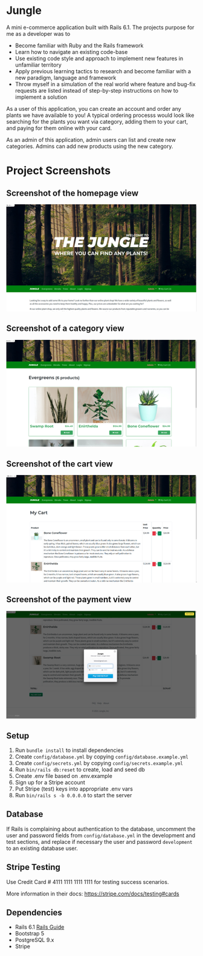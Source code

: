 # Jungle

A mini e-commerce application built with Rails 6.1. The projects purpose for me as a developer was to 
  * Become familiar with Ruby and the Rails framework
  * Learn how to navigate an existing code-base
  * Use existing code style and approach to implement new features in unfamiliar territory
  * Apply previous learning tactics to research and become familiar with a new paradigm, language and framework
  * Throw myself in a simulation of the real world where feature and bug-fix requests are listed instead of step-by-step instructions on how to implement a solution

As a user of this application, you can create an account and order any plants we have available to you! A typical ordering processs would look like searching for the plants you want via category, adding them to your cart, and paying for them online with your card.

As an admin of this application, admin users can list and create new categories. Admins can add new products using the new category.

# Project Screenshots

## Screenshot of the homepage view
!["Screenshot of the homepage view"](https://github.com/ralphunrau/jungle-rails/blob/master/docs/HomePageView.png?raw=true)

## Screenshot of a category view
!["Screenshot of a category view"](https://github.com/ralphunrau/jungle-rails/blob/master/docs/CategoryView.png?raw=true)

## Screenshot of the cart view
!["Screenshot of the cart view"](https://github.com/ralphunrau/jungle-rails/blob/master/docs/CartView.png?raw=true)

## Screenshot of the payment view
!["Screenshot of the payment view"](https://github.com/ralphunrau/jungle-rails/blob/master/docs/PaymentView.png?raw=true)

## Setup

1. Run `bundle install` to install dependencies
2. Create `config/database.yml` by copying `config/database.example.yml`
3. Create `config/secrets.yml` by copying `config/secrets.example.yml`
4. Run `bin/rails db:reset` to create, load and seed db
5. Create .env file based on .env.example
6. Sign up for a Stripe account
7. Put Stripe (test) keys into appropriate .env vars
8. Run `bin/rails s -b 0.0.0.0` to start the server

## Database

If Rails is complaining about authentication to the database, uncomment the user and password fields from `config/database.yml` in the development and test sections, and replace if necessary the user and password `development` to an existing database user.

## Stripe Testing

Use Credit Card # 4111 1111 1111 1111 for testing success scenarios.

More information in their docs: <https://stripe.com/docs/testing#cards>

## Dependencies

- Rails 6.1 [Rails Guide](http://guides.rubyonrails.org/v6.1/)
- Bootstrap 5
- PostgreSQL 9.x
- Stripe